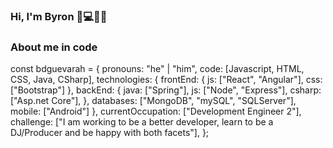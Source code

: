 ### Hi, I'm Byron 👋💻🇨🇴 

### About me in code

const bdguevarah = {
   pronouns: "he" | "him",
   code: [Javascript, HTML, CSS, Java, CSharp],
   technologies: {
      frontEnd: {
         js: ["React", "Angular"],
         css: ["Bootstrap"]
      },
      backEnd: {
         java: ["Spring"],
         js: ["Node", "Express"],
         csharp: ["Asp.net Core"],
      },
      databases: ["MongoDB", "mySQL", "SQLServer"],
      mobile: ["Android"]
   },
   currentOccupation: ["Development Engineer 2"],
   challenge: ["I am working to be a better developer, learn to be a DJ/Producer and be happy with both facets"],
};
